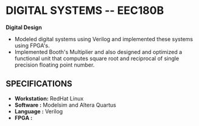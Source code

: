 # DIGITAL SYSTEMS -- EEC180B

**Digital Design**
* Modeled digital systems using Verilog and implemented these systems using FPGA's.
* Implemented Booth's Multiplier and also designed and optimized a functional unit that computes square root and reciprocal of single precision floating point number.

## SPECIFICATIONS
* **Workstation:** RedHat Linux
* **Software   :** Modelsim and Altera Quartus
* **Language   :** Verilog
* **FPGA       :** 
